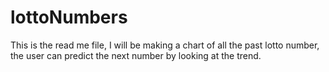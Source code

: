 # lottoNumbers

This is the read me file, I will be making a chart of all the past lotto number, the user can predict the next number by looking at the trend.